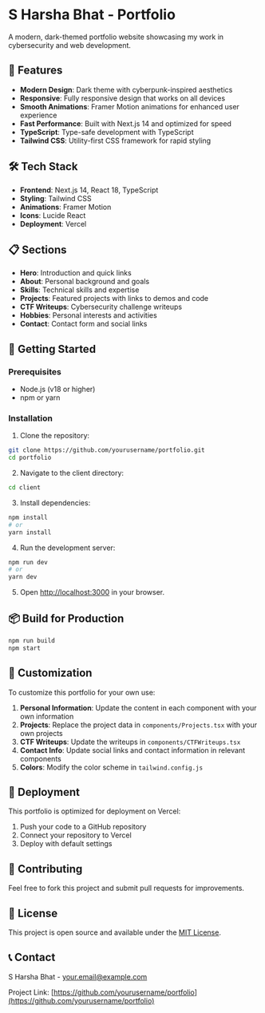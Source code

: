 # S Harsha Bhat - Portfolio

A modern, dark-themed portfolio website showcasing my work in cybersecurity and web development.

## 🚀 Features

- **Modern Design**: Dark theme with cyberpunk-inspired aesthetics
- **Responsive**: Fully responsive design that works on all devices
- **Smooth Animations**: Framer Motion animations for enhanced user experience
- **Fast Performance**: Built with Next.js 14 and optimized for speed
- **TypeScript**: Type-safe development with TypeScript
- **Tailwind CSS**: Utility-first CSS framework for rapid styling

## 🛠 Tech Stack

- **Frontend**: Next.js 14, React 18, TypeScript
- **Styling**: Tailwind CSS
- **Animations**: Framer Motion
- **Icons**: Lucide React
- **Deployment**: Vercel

## 📋 Sections

- **Hero**: Introduction and quick links
- **About**: Personal background and goals
- **Skills**: Technical skills and expertise
- **Projects**: Featured projects with links to demos and code
- **CTF Writeups**: Cybersecurity challenge writeups
- **Hobbies**: Personal interests and activities
- **Contact**: Contact form and social links

## 🚀 Getting Started

### Prerequisites

- Node.js (v18 or higher)
- npm or yarn

### Installation

1. Clone the repository:
```bash
git clone https://github.com/yourusername/portfolio.git
cd portfolio
```

2. Navigate to the client directory:
```bash
cd client
```

3. Install dependencies:
```bash
npm install
# or
yarn install
```

4. Run the development server:
```bash
npm run dev
# or
yarn dev
```

5. Open [http://localhost:3000](http://localhost:3000) in your browser.

## 📦 Build for Production

```bash
npm run build
npm start
```

## 🎨 Customization

To customize this portfolio for your own use:

1. **Personal Information**: Update the content in each component with your own information
2. **Projects**: Replace the project data in `components/Projects.tsx` with your own projects
3. **CTF Writeups**: Update the writeups in `components/CTFWriteups.tsx`
4. **Contact Info**: Update social links and contact information in relevant components
5. **Colors**: Modify the color scheme in `tailwind.config.js`

## 📱 Deployment

This portfolio is optimized for deployment on Vercel:

1. Push your code to a GitHub repository
2. Connect your repository to Vercel
3. Deploy with default settings

## 🤝 Contributing

Feel free to fork this project and submit pull requests for improvements.

## 📄 License

This project is open source and available under the [MIT License](LICENSE).

## 📞 Contact

S Harsha Bhat - [your.email@example.com](mailto:your.email@example.com)

Project Link: [https://github.com/yourusername/portfolio](https://github.com/yourusername/portfolio)
